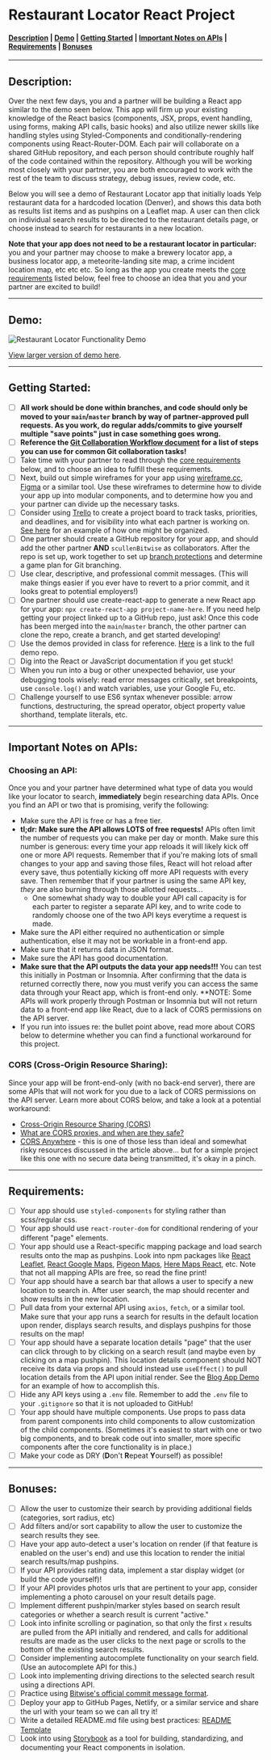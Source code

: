 # Restaurant Locator React Project

#### [Description](#description) | [Demo](#demo) | [Getting Started](#getting-started) | [Important Notes on APIs](#important-notes-on-apis) | [Requirements](#requirements) | [Bonuses](#bonuses)

---------

## Description:
Over the next few days, you and a partner will be building a React app similar to the demo seen below. This app will firm up your existing knowledge of the React basics (components, JSX, props, event handling, using forms, making API calls, basic hooks) and also utilize newer skills like handling styles using Styled-Components and conditionally-rendering components using React-Router-DOM. Each pair will collaborate on a shared GitHub repository, and each person should contribute roughly half of the code contained within the repository. Although you will be working most closely with your partner, you are both encouraged to work with the rest of the team to discuss strategy, debug issues, review code, etc.

Below you will see a demo of Restaurant Locator app that initially loads Yelp restaurant data for a hardcoded location (Denver), and shows this data both as results list items and as pushpins on a Leaflet map. A user can then click on individual search results to be directed to the restaurant details page, or choose instead to search for restaurants in a new location.

**Note that your app does not need to be a restaurant locator in particular:** you and your partner may choose to make a brewery locator app, a business locator app, a meteorite-landing site map, a crime incident location map, etc etc etc. So long as the app you create meets the [core requirements](#requirements) listed below, feel free to choose an idea that you and your partner are excited to build!

---------

## Demo:

![Restaurant Locator Functionality Demo](restaurant-locator-demo.gif)

[View larger version of demo here](https://watch.screencastify.com/v/c36gH0DHv9bmw6N5AbRX).

---------

## Getting Started:

- [ ] **All work should be done within branches, and code should only be moved to your `main`/`master` branch by way of partner-approved pull requests. As you work, do regular adds/commits to give yourself multiple "save points" just in case something goes wrong.**
- [ ] **Reference the [Git Collaboration Workflow document](https://github.com/scullenBitwise/git-collaboration-workflow) for a list of steps you can use for common Git collaboration tasks!**
- [ ] Take time with your partner to read through the [core requirements](#requirements) below, and to choose an idea to fulfill these requirements.
- [ ] Next, build out simple wireframes for your app using [wireframe.cc](https://wireframe.cc/), [Figma](https://www.figma.com/) or a similar tool. Use these wireframes to determine how to divide your app up into modular components, and to determine how you and your partner can divide up the necessary tasks.
- [ ] Consider using [Trello](http://trello.com) to create a project board to track tasks, priorities, and deadlines, and for visibility into what each partner is working on. [See here](https://trello.com/b/WjhFXOdJ/demo-project-board) for an example of how one might be organized.
- [ ] One partner should create a GitHub repository for your app, and should add the other partner **AND** `scullenBitwise` as collaborators. After the repo is set up, work together to set up [branch protections](https://docs.github.com/en/enterprise-server@3.2/repositories/configuring-branches-and-merges-in-your-repository/defining-the-mergeability-of-pull-requests/about-protected-branches) and determine a game plan for Git branching.
- [ ] Use clear, descriptive, and professional commit messages. (This will make things easier if you ever have to revert to a prior commit, and it looks great to potential employers!)
- [ ] One partner should use create-react-app to generate a new React app for your app: `npx create-react-app project-name-here`. If you need help getting your project linked up to a GitHub repo, just ask! Once this code has been merged into the `main`/`master` branch, the other partner can clone the repo, create a branch, and get started developing!
- [ ] Use the demos provided in class for reference. [Here](https://github.com/scullenBitwise/react-apprenticeship) is a link to the full demo repo.
- [ ] Dig into the React or JavaScript documentation if you get stuck!
- [ ] When you run into a bug or other unexpected behavior, use your debugging tools wisely: read error messages critically, set breakpoints, use `console.log()` and watch variables, use your Google Fu, etc.
- [ ] Challenge yourself to use ES6 syntax whenever possible: arrow functions, destructuring, the spread operator, object property value shorthand, template literals, etc.

---------

## Important Notes on APIs:

### Choosing an API:
Once you and your partner have determined what type of data you would like your locator to search, **immediately** begin researching data APIs. Once you find an API or two that is promising, verify the following:

- Make sure the API is free or has a free tier.
- **tl;dr: Make sure the API allows LOTS of free requests!** APIs often limit the number of requests you can make per day or month. Make sure this number is generous: every time your app reloads it will likely kick off one or more API requests. Remember that if you're making lots of small changes to your app and saving those files, React will hot reload after every save, thus potentially kicking off more API requests with every save. Then remember that if your partner is using the same API key, *they* are also burning through those allotted requests...
  - One somewhat shady way to double your API call capacity is for each parter to register a separate API key, and to write code to randomly choose one of the two API keys everytime a request is made. 
- Make sure the API either required no authentication or simple authentication, else it may not be workable in a front-end app.
- Make sure that it returns data in JSON format.
- Make sure the API has good documentation.
- **Make sure that the API outputs the data your app needs!!!** You can test this initially in Postman or Insomnia. After confirming that the data is returned correctly there, now you must verify you can access the same data through your React app, which is front-end only. **NOTE: Some APIs will work properly through Postman or Insomnia but will not return data to a front-end app like React, due to a lack of CORS permissions on the API server.
- If you run into issues re: the bullet point above, read more about CORS below to determine whether you can find a functional workaround for this project.

### CORS (Cross-Origin Resource Sharing):
Since your app will be front-end-only (with no back-end server), there are some APIs that will not work for you due to a lack of CORS permissions on the API server. Learn more about CORS below, and take a look at a potential workaround:

- [Cross-Origin Resource Sharing (CORS)](https://developer.mozilla.org/en-US/docs/Web/HTTP/CORS)
- [What are CORS proxies, and when are they safe?](https://httptoolkit.tech/blog/cors-proxies/)
- [CORS Anywhere](https://cors-anywhere.herokuapp.com/) - this is one of those less than ideal and somewhat risky resources discussed in the article above... but for a simple project like this one with no secure data being transmitted, it's okay in a pinch.

---------

## Requirements:

- [ ] Your app should use `styled-components` for styling rather than scss/regular css.
- [ ] Your app should use `react-router-dom` for conditional rendering of your different "page" elements.
- [ ] Your app should use a React-specific mapping package and load search results onto the map as pushpins. Look into npm packages like [React Leaflet](https://react-leaflet.js.org/), [React Google Maps](https://www.npmjs.com/package/@react-google-maps/api), [Pigeon Maps](https://www.npmjs.com/package/pigeon-maps), [Here Maps React](https://www.npmjs.com/package/here-maps-react-v2), etc. Note that not all mapping APIs are free, so read the fine print!
- [ ] Your app should have a search bar that allows a user to specify a new location to search in. After user search, the map should recenter and show results in the new location.
- [ ] Pull data from your external API using `axios`, `fetch`, or a similar tool. Make sure that your app runs a search for results in the default location upon render, displays search results, and displays pushpins for those results on the map!
- [ ] Your app should have a separate location details "page" that the user can click through to by clicking on a search result (and maybe even by clicking on a map pushpin). This location details component should NOT receive its data via props and should instead use `useEffect()` to pull location details from the API upon initial render. See the [Blog App Demo](https://github.com/scullenBitwise/react-apprenticeship/tree/main/react/11_react-router/3_blog-app) for an example of how to accomplish this.
- [ ] Hide any API keys using a `.env` file. Remember to add the `.env` file to your `.gitignore` so that it is not uploaded to GitHub!
- [ ] Your app should have multiple components. Use props to pass data from parent components into child components to allow customization of the child components. (Sometimes it's easiest to start with one or two big components, and to break code out into smaller, more specific components after the core functionality is in place.)
- [ ] Make your code as DRY (**D**on't **R**epeat **Y**ourself) as possible!

---------

## Bonuses:

- [ ] Allow the user to customize their search by providing additional fields (categories, sort radius, etc)
- [ ] Add filters and/or sort capability to allow the user to customize the search results they see.
- [ ] Have your app auto-detect a user's location on render (if that feature is enabled on the user's end) and use this location to render the initial search results/map pushpins.
- [ ] If your API provides rating data, implement a star display widget (or build the code yourself)!
- [ ] If your API provides photos urls that are pertinent to your app, consider implementing a photo carousel on your result details page.
- [ ] Implement different pushpin/marker styles based on search result categories or whether a search result is current "active."
- [ ] Look into infinite scrolling or pagination, so that only the first `x` results are pulled from the API initially and rendered, and calls for additional results are made as the user clicks to the next page or scrolls to the bottom of the existing search results.
- [ ] Consider implementing autocomplete functionality on your search field. (Use an autocomplete API for this.)
- [ ] Look into implementing driving directions to the selected search result using a directions API.
- [ ] Practice using [Bitwise's official commit message format](https://github.com/Shift3/standards-and-practices/blob/main/standards/commits.md).
- [ ] Deploy your app to GitHub Pages, Netlify, or a similar service and share the url with your team so we can all try it!
- [ ] Write a detailed README.md file using best practices: [README Template](https://gist.github.com/PurpleBooth/109311bb0361f32d87a2)
- [ ] Look into using [Storybook](https://storybook.js.org/docs/react/get-started/introduction) as a tool for building, standardizing, and documenting your React components in isolation.
